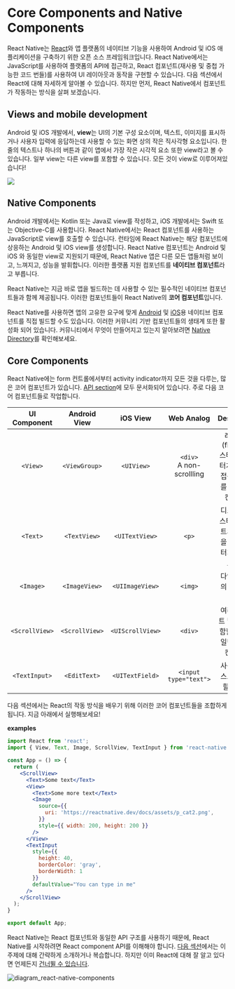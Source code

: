 # Core Components and Native Components

React Native는 [React](https://reactjs.org/)와 앱 플랫폼의 네이티브 기능을 사용하여 Android 및 iOS 애플리케이션을 구축하기 위한 오픈 소스 프레임워크입니다. React Native에서는 JavaScript를 사용하여 플랫폼의 API에 접근하고, React 컴포넌트(재사용 및 중첩 가능한 코드 번들)를 사용하여 UI 레이아웃과 동작을 구현할 수 있습니다. 다음 섹션에서 React에 대해 자세하게 알아볼 수 있습니다. 하지만 먼저, React Native에서 컴포넌트가 작동하는 방식을 살펴 보겠습니다. 

## Views and mobile development
Android 및 iOS 개발에서, **view**는 UI의 기본 구성 요소이며, 텍스트, 이미지를 표시하거나 사용자 입력에 응답하는데 사용할 수 있는 화면 상의 작은 직사각형 요소입니다. 한 줄의 텍스트나 하나의 버튼과 같이 앱에서 가장 작은 시각적 요소 또한 view라고 볼 수 있습니다. 일부 view는 다른 view를 포함할 수 있습니다. 모든 것이 view로 이루어져있습니다!

![](https://images.velog.io/images/leejiwonn/post/b6d38a35-60c2-460b-8fa2-97eb577c08c4/diagram_ios-android-views.svg)

## Native Components
Android 개발에서는 Kotlin 또는 Java로 view를 작성하고, iOS 개발에서는 Swift 또는 Objective-C를 사용합니다. React Native에서는 React 컴포넌트를 사용하는 JavaScript로 view를 호출할 수 있습니다. 런타임에 React Native는 해당 컴포넌트에 상응하는 Android 및 iOS view를 생성합니다. React Native 컴포넌트는 Android 및 iOS 와 동일한 view로 지원되기 때문에, React Native 앱은 다른 모든 앱들처럼 보이고, 느껴지고, 성능을 발휘합니다. 이러한 플랫폼 지원 컴포넌트를 **네이티브 컴포넌트**라고 부릅니다. 

React Native는 지금 바로 앱을 빌드하는 데 사용할 수 있는 필수적인 네이티브 컴포넌트들과 함께 제공됩니다. 이러한 컴포넌트들이 React Native의 **코어 컴포넌트**입니다.  

React Native를 사용하면 앱의 고유한 요구에 맞게 [Android](https://reactnative.dev/docs/native-components-android) 및 [iOS](https://reactnative.dev/docs/native-components-ios)용 네이티브 컴포넌트를 직접 빌드할 수도 있습니다. 이러한 커뮤니티 기반 컴포넌트들의 생태계 또한 활성화 되어 있습니다. 커뮤니티에서 무엇이 만들어지고 있는지 알아보려면 [Native Directory](https://reactnative.directory/)를 확인해보세요. 

## Core Components
React Native에는 form 컨트롤에서부터 activity indicator까지 모든 것을 다루는, 많은 코어 컴포넌트가 있습니다. [API section](https://reactnative.dev/docs/components-and-apis)에 모두 문서화되어 있습니다. 주로 다음 코어 컴포넌트들로 작업합니다.

| UI Component | Android View |    iOS View    |         Web Analog          |                         Description                          |
| :----------: | :----------: | :------------: | :-------------------------: | :----------------------------------------------------------: |
|    `<View>`    | `<ViewGroup>`  |    `<UIView>`    | `<div>`<br />A non-scrollling | 레이아웃 (flexbox), 스타일, 일부 터치 처리 및 접근성 제어를 지원하는 컨테이너 |
|    `<Text>`    |  `<TextView>`  |  `<UITextView>`  |             `<p>`             | 디스플레이, 스타일, 텍스트의 문자열을 표시하고 터치 이벤트도 다룸 |
|   `<Image>`    | `<ImageView>`  | `<UIImageView>`  |            `<img>`            |                다양한 유형의 이미지를 표시함                 |
| `<ScrollView>` | `<ScrollView>` | `<UIScrollView>` |            `<div>`            |  여러 컴포넌트 및 뷰를 포함할 수 있는 일반 스크롤 컨테이너   |
| `<TextInput>`  |  `<EditText>`  | `<UITextField>`  |     `<input type="text">`     |               사용자가 텍스트를 입력할 수 있음               |


다음 섹션에서는 React의 작동 방식을 배우기 위해 이러한 코어 컴포넌트들을 조합하게 됩니다. 지금 아래에서 실행해보세요!

**examples**
```jsx
import React from 'react';
import { View, Text, Image, ScrollView, TextInput } from 'react-native';

const App = () => {
  return (
    <ScrollView>
      <Text>Some text</Text>
      <View>
        <Text>Some more text</Text>
        <Image
          source={{
            uri: 'https://reactnative.dev/docs/assets/p_cat2.png',
          }}
          style={{ width: 200, height: 200 }}
        />
      </View>
      <TextInput
        style={{
          height: 40,
          borderColor: 'gray',
          borderWidth: 1
        }}
        defaultValue="You can type in me"
      />
    </ScrollView>
  );
}

export default App;  
```
React Native는 React 컴포넌트와 동일한 API 구조를 사용하기 때문에, React Native를 시작하려면 React component API를 이해해야 합니다. [다음 섹션](https://reactnative.dev/docs/intro-react)에서는 이 주제에 대해 간략하게 소개하거나 복습합니다. 하지만 이미 React에 대해 잘 알고 있다면 언제든지 [건너뛸 수 있습니다](https://reactnative.dev/docs/handling-text-input). 

![diagram_react-native-components](https://reactnative.dev/docs/assets/diagram_react-native-components.svg)
